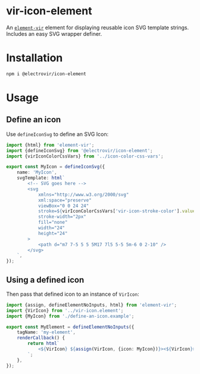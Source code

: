 # vir-icon-element

An [`element-vir`](https://npmjs.com/element-vir) element for displaying reusable icon SVG template strings. Includes an easy SVG wrapper definer.

# Installation

```bash
npm i @electrovir/icon-element
```

# Usage

## Define an icon

Use `defineIconSvg` to define an SVG Icon:

<!-- example-link: src/readme-examples/define-an-icon.example.ts -->

```TypeScript
import {html} from 'element-vir';
import {defineIconSvg} from '@electrovir/icon-element';
import {virIconColorCssVars} from '../icon-color-css-vars';

export const MyIcon = defineIconSvg({
    name: 'MyIcon',
    svgTemplate: html`
        <!-- SVG goes here -->
        <svg
            xmlns="http://www.w3.org/2000/svg"
            xml:space="preserve"
            viewBox="0 0 24 24"
            stroke=${virIconColorCssVars['vir-icon-stroke-color'].value}
            stroke-width="2px"
            fill="none"
            width="24"
            height="24"
        >
            <path d="m7 7-5 5 5 5M17 7l5 5-5 5m-6 0 2-10" />
        </svg>
    `,
});
```

## Using a defined icon

Then pass that defined icon to an instance of `VirIcon`:

<!-- example-link: src/readme-examples/use-an-icon.example.ts -->

```TypeScript
import {assign, defineElementNoInputs, html} from 'element-vir';
import {VirIcon} from '../vir-icon.element';
import {MyIcon} from './define-an-icon.example';

export const MyElement = defineElementNoInputs({
    tagName: 'my-element',
    renderCallback() {
        return html`
            <${VirIcon} ${assign(VirIcon, {icon: MyIcon})}><${VirIcon}></></>
        `;
    },
});
```
